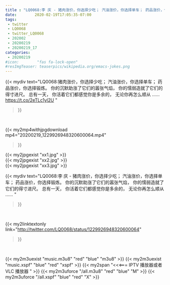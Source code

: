 ```yaml
---
title : "LQ0068:李 庆 - 猪肉涨价，你选择少吃； 汽油涨价，你选择单车； 药品涨价，你选择锻炼。 你的沉默助涨了它们的嚣张气焰， 你的懦弱造就了它们的得寸进尺。 总有一天， 你活着它们都感觉你是多余的， 无论你再怎么顺从 ...... "
date:        2020-02-19T17:05:35-07:00
tags:
 - twitter
 - LQ0068
 - twitter_LQ0068
 - 202002
 - 20200219
 - 20200219_17
categories:
 - 20200219
#icon:        "fas fa-lock-open"
#resImgTeaser: teaserpics/wikipedia.org/emacs-jokes.png
---
```


{{< mydiv text="LQ0068:猪肉涨价，你选择少吃； 汽油涨价，你选择单车； 药品涨价，你选择锻炼。 你的沉默助涨了它们的嚣张气焰， 你的懦弱造就了它们的得寸进尺。 总有一天， 你活着它们都感觉你是多余的， 无论你再怎么顺从 ...... https://t.co/2eTLc1yl2U "
>}}
<br>


{{< my2mp4withjpgdownload mp4="20200219_1229926948320600064.mp4"
>}}

{{< my2jpgexist "xx1.jpg" >}}<br>
{{< my2jpgexist "xx2.jpg" >}}<br>
{{< my2jpgexist "xx3.jpg" >}}<br>



{{< mydiv text="LQ0068:李 庆 - 猪肉涨价，你选择少吃； 汽油涨价，你选择单车； 药品涨价，你选择锻炼。 你的沉默助涨了它们的嚣张气焰， 你的懦弱造就了它们的得寸进尺。 总有一天， 你活着它们都感觉你是多余的， 无论你再怎么顺从 ...... "
>}}
<br>

{{< my2linktextonly link="http://twitter.com/LQ0068/status/1229926948320600064"
>}}


<br>

{{< my2m3uexist "music.m3u8" "red"  "blue" "m3u8" >}} {{< my2m3uexist "music.xspf" "blue" "red"  "xspf" >}} {{< my2span "<<<=== IPTV 播放器或者 VLC 播放器 " >}} {{< my2m3uforce "/all.m3u8" "red"  "blue" "M" >}} {{< my2m3uforce "/all.xspf" "blue" "red"  "X" >}} 

